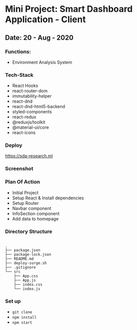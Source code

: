 # Mini Project: Smart Dashboard Application - Client

## Date: 20 - Aug - 2020

### Functions:

- Environment Analysis System

### Tech-Stack

- React Hooks
- react-router-dom
- immutability-helper
- react-dnd
- react-dnd-html5-backend
- styled-components
- react-redux
- @reduxjs/toolkit
- @material-ui/core
- react-icons

### Deploy

https://sda-research.ml

### Screenshot

### Plan Of Action

- Initial Project
- Setup React & Install dependencies
- Setup Router
- Navbar component
- InfoSection component
- Add data to homepage

### Directory Structure

```

.
├── package.json
├── package-lock.json
├── README.md
├── deploy-surge.sh
├── .gitignore
└── src
    ├── App.css
    ├── App.js
    ├── index.css
    └── index.js
```

### Set up

- `git clone`
- `npm install`
- `npm start`

